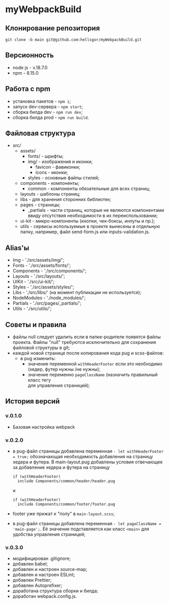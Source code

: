 # myWebpackBuild

## Клонирование репозитория

    git clone -b main git@github.com:hellsgor/myWebpackBuild.git

## Версионность

- node js - v.18.7.0
- npm - 8.15.0

## Работа с npm

- установка пакетов - `npm i`;
- запуск dev-сервера - `npm start`;
- сборка билда dev - `npm run dev`;
- сборка билда prod - `npm run build`.

## Файловая структура

- src/
  - assets/
    - fonts/ - шрифты;
    - img/ - изображения и иконки;
      - favicon - фавиконки;
      - icons - иконки;
    - styles - основные файлы стилей;
  - components - компоненты;
    - common - компоненты обязательные для всех страниц;
  - layouts - шаблоны страниц;
  - libs - для хранения сторонних библиотек;
  - pages - страницы;
    - \_partials - части страниц, которые не являются компонентами ввиду отсутствия необходимости в их переиспользовании;
  - ui-kit - микро-компоненты (кнопки, чек-боксы, инпуты и пр.);
  - utils - сервисы используемые в проекте вынесены в отдельную папку, например, файл send-form.js или inputs-validation.js.

## Alias'ы

- Img - './src/assets/img/';
- Fonts - './src/assets/fonts/';
- Components - './src/components/';
- Layouts - './src/layouts/';
- UIKit - './src/ui-kit/';
- Styles - './src/assets/styles/';
- Libs - './src/libs/' (на момент публикации не используется);
- NodeModules - './node_modules/';
- Partials - './src/pages/\_partials/';
- Utils - './src/utils/';

## Советы и правила

- файлы null следует удалить если в папке-родителе появятся файлы проекта. Файлы "null" требуются исключительно для сохранения файловой структуры в git;
- каждой новой странице после копирования кода pug и scss-файлов:
  - в pug изменить:
    - значение переменной `withHeaderFooter` если это необходимо (хедер, футер нужны /не нужны);
    - значение переменно `pageClassName` (назначить правильный класс тегу <main> для управления страницей);

## История версий

### v.0.1.0

- Базовая настройка webpack

### v.0.2.0

- в pug-файл страницы добавлена переменная `- let withHeaderFooter = true;` обозначающая необходимость добавления на страницу хедера и футера. В main-layout.pug добавлены условия отвечающее за добавление хедера и футера на страницу

      if (withHeaderFooter)
        include Components/common/header/header.pug

  и

      if (withHeaderFooter)
        include Components/common/footer/footer.pug

- footer уже прижат к "полу" в `main-layout.scss`;
- в pug-файл страницы добавлена переменная `- let pageClassName = 'main-page';`. Её значение подставляется как класс `<main>` для удобства управления страницей;

### v.0.3.0

- модифицирован .gitignore;
- добавлен babel;
- добавлен и настроен source-map;
- добавлен и настроен ESLint;
- добавлен Prettier;
- добавлен Autoprefixer;
- доработана структура сборки и билда;
- доработан webpack.config.js.
